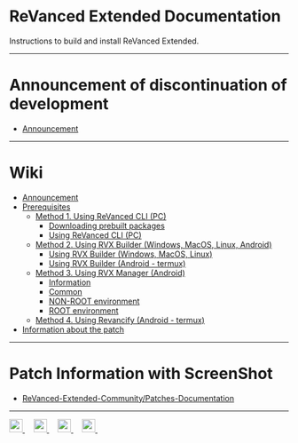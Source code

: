# ReVanced Extended Documentation

Instructions to build and install ReVanced Extended.
___
# Announcement of discontinuation of development
- [Announcement](https://github.com/inotia00/revanced-documentation/wiki/Announcement)
___
# Wiki

- [Announcement](https://github.com/inotia00/revanced-documentation/wiki/Announcement)
- [Prerequisites](https://github.com/inotia00/revanced-documentation/wiki/Before-start-(Prerequisites))
  - [Method 1. Using ReVanced CLI (PC)](https://github.com/inotia00/revanced-documentation/wiki/Method-1.-Using-ReVanced-CLI-(PC))
    - [Downloading prebuilt packages](https://github.com/inotia00/revanced-documentation/wiki/Method-1.-Using-ReVanced-CLI-(PC)#downloading-the-packages)
    - [Using ReVanced CLI (PC)](https://github.com/inotia00/revanced-documentation/wiki/Method-1.-Using-ReVanced-CLI-(PC)#using-revanced-cli-pc)
  - [Method 2. Using RVX Builder (Windows, MacOS, Linux, Android)](https://github.com/inotia00/revanced-documentation/wiki/Method-2.-Using-RVX-Builder-(Windows---MacOS---Linux---Android))
    - [Using RVX Builder (Windows, MacOS, Linux)](https://github.com/inotia00/revanced-documentation/wiki/Method-2.-Using-RVX-Builder-(Windows---MacOS---Linux---Android)#using-rvx-builder-windows--macos--linux)
    - [Using RVX Builder (Android - termux)](https://github.com/inotia00/revanced-documentation/wiki/Method-2.-Using-RVX-Builder-(Windows---MacOS---Linux---Android)#using-rvx-builder-android---termux)
  - [Method 3. Using RVX Manager (Android)](https://github.com/inotia00/revanced-documentation/wiki/Method-3.-Using-RVX-Manager-(Android))
    - [Information](https://github.com/inotia00/revanced-documentation/wiki/Method-3.-Using-RVX-Manager-(Android)#information)
    - [Common](https://github.com/inotia00/revanced-documentation/wiki/Method-3.-Using-RVX-Manager-(Android)#common)
    - [NON-ROOT environment](https://github.com/inotia00/revanced-documentation/wiki/Method-3.-Using-RVX-Manager-(Android)#non-root-environment)
    - [ROOT environment](https://github.com/inotia00/revanced-documentation/wiki/Method-3.-Using-RVX-Manager-(Android)#root-environment)
  - [Method 4. Using Revancify (Android - termux)](https://github.com/inotia00/revanced-documentation/wiki/Method-4.-Using-Revancify-(Android---termux))
- [Information about the patch](https://github.com/inotia00/revanced-documentation/wiki/Options-Information-about-the-patch)
___
# Patch Information with ScreenShot

- [ReVanced-Extended-Community/Patches-Documentation](https://github.com/ReVanced-Extended-Community/Patches-Documentation#patches-with-screenshots)
___
<p align="left">
    <a href="https://github.com/inotia00/ReVanced_Extended">
        <picture>
            <source height="24px" media="(prefers-color-scheme: dark)" srcset="https://i.ibb.co/dMMmCrW/Git-Hub-Mark.png" />
            <img height="24px" src="https://i.ibb.co/9wV3HGF/Git-Hub-Mark-Light.png" />
        </picture>
    </a>&nbsp;&nbsp;&nbsp;
    <a href="https://reddit.com/r/revancedextended">
        <img height="24px" src="https://user-images.githubusercontent.com/13122796/178032351-9d9d5619-8ef7-470a-9eec-2744ece54553.png" />
    </a>&nbsp;&nbsp;&nbsp;
    <a href="https://t.me/revanced_extended">
        <img height="24px" src="https://user-images.githubusercontent.com/13122796/178032213-faf25ab8-0bc3-4a94-a730-b524c96df124.png" />
    </a>&nbsp;&nbsp;&nbsp;
    <a href="https://t.me/revanced_extended_repo">
        <img height="24px" src="https://user-images.githubusercontent.com/13122796/178032213-faf25ab8-0bc3-4a94-a730-b524c96df124.png" />
    </a>&nbsp;&nbsp;&nbsp;
</p>